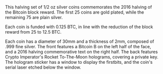 This halving set of 1/2 oz silver coins commemorates the 2016 halving of the Bitcoin block reward. The first 25 coins are gold plated, while the remaining 75 are plain silver.

Each coin is funded with 0.125 BTC, in line with the reduction of the block reward from 25 to 12.5 BTC.

Each coin has a diameter of 30mm and a thickness of 2mm, composed of .999 fine silver. The front features a Bitcoin B on the left half of the face, and a 2016 halving commemorative text on the right half. The back features Crypto Imperator's Rocket To-The-Moon holograms, covering a private key. The hologram sticker has a window to display the firstbits, and the coin's serial laser etched below the window.
